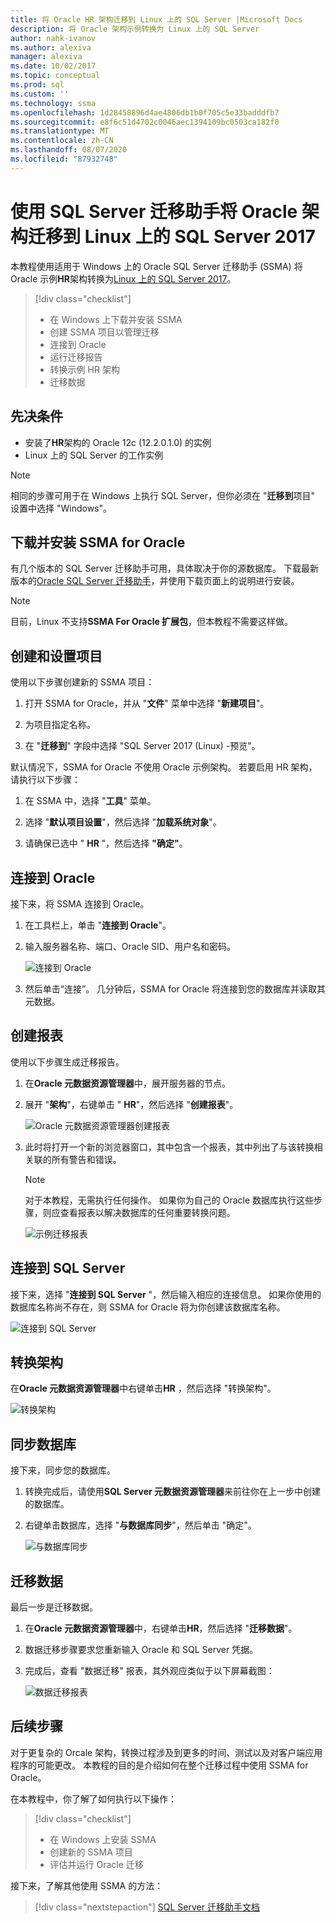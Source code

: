 ```yaml
---
title: 将 Oracle HR 架构迁移到 Linux 上的 SQL Server |Microsoft Docs
description: 将 Oracle 架构示例转换为 Linux 上的 SQL Server
author: nahk-ivanov
ms.author: alexiva
manager: alexiva
ms.date: 10/02/2017
ms.topic: conceptual
ms.prod: sql
ms.custom: ''
ms.technology: ssma
ms.openlocfilehash: 1d28458896d4ae4806db1b0f705c5e33badddfb7
ms.sourcegitcommit: e8f6c51d4702c0046aec1394109bc0503ca182f0
ms.translationtype: MT
ms.contentlocale: zh-CN
ms.lasthandoff: 08/07/2020
ms.locfileid: "87932748"
---
```

# <a name="migrate-an-oracle-schema-to-sql-server-2017-on-linux-with-the-sql-server-migration-assistant"></a>使用 SQL Server 迁移助手将 Oracle 架构迁移到 Linux 上的 SQL Server 2017

本教程使用适用于 Windows 上的 Oracle SQL Server 迁移助手 (SSMA) 将 Oracle 示例**HR**架构转换为[Linux 上的 SQL Server 2017](../../linux/sql-server-linux-overview.md)。

> [!div class="checklist"]
> * 在 Windows 上下载并安装 SSMA
> * 创建 SSMA 项目以管理迁移
> * 连接到 Oracle
> * 运行迁移报告
> * 转换示例 HR 架构
> * 迁移数据

## <a name="prerequisites"></a>先决条件

- 安装了**HR**架构的 Oracle 12c (12.2.0.1.0) 的实例
- Linux 上的 SQL Server 的工作实例

> [!NOTE]
> 相同的步骤可用于在 Windows 上执行 SQL Server，但你必须在 "**迁移到**项目" 设置中选择 "Windows"。

## <a name="download-and-install-ssma-for-oracle"></a>下载并安装 SSMA for Oracle

有几个版本的 SQL Server 迁移助手可用，具体取决于你的源数据库。  下载最新版本的[Oracle SQL Server 迁移助手](https://aka.ms/ssmafororacle)，并使用下载页面上的说明进行安装。

> [!NOTE]
> 目前，Linux 不支持**SSMA For Oracle 扩展包**，但本教程不需要这样做。

## <a name="create-and-set-up-project"></a>创建和设置项目

使用以下步骤创建新的 SSMA 项目：

1. 打开 SSMA for Oracle，并从 "**文件**" 菜单中选择 "**新建项目**"。

1. 为项目指定名称。

1. 在 "**迁移到**" 字段中选择 "SQL Server 2017 (Linux) -预览"。

默认情况下，SSMA for Oracle 不使用 Oracle 示例架构。 若要启用 HR 架构，请执行以下步骤：

1. 在 SSMA 中，选择 "**工具**" 菜单。

1. 选择 "**默认项目设置**"，然后选择 "**加载系统对象**"。

1. 请确保已选中 " **HR** "，然后选择 **"确定"**。

## <a name="connect-to-oracle"></a>连接到 Oracle

接下来，将 SSMA 连接到 Oracle。

1. 在工具栏上，单击 "**连接到 Oracle**"。

1. 输入服务器名称、端口、Oracle SID、用户名和密码。

   ![连接到 Oracle](./media/sql-server-linux-convert-from-oracle/ConnectToOracle.png)

1. 然后单击“连接”。 几分钟后，SSMA for Oracle 将连接到您的数据库并读取其元数据。

## <a name="create-a-report"></a>创建报表

使用以下步骤生成迁移报告。

1. 在**Oracle 元数据资源管理器**中，展开服务器的节点。

1. 展开 "**架构**"，右键单击 " **HR**"，然后选择 "**创建报表**"。

   ![Oracle 元数据资源管理器创建报表](./media/sql-server-linux-convert-from-oracle/CreateReport.png)

1. 此时将打开一个新的浏览器窗口，其中包含一个报表，其中列出了与该转换相关联的所有警告和错误。

   > [!NOTE]
   > 对于本教程，无需执行任何操作。 如果你为自己的 Oracle 数据库执行这些步骤，则应查看报表以解决数据库的任何重要转换问题。

   ![示例迁移报表](./media/sql-server-linux-convert-from-oracle/SSMAReport.png)

## <a name="connect-to-sql-server"></a>连接到 SQL Server

接下来，选择 "**连接到 SQL Server** "，然后输入相应的连接信息。  如果你使用的数据库名称尚不存在，则 SSMA for Oracle 将为你创建该数据库名称。

![连接到 SQL Server](./media/sql-server-linux-convert-from-oracle/ConnectToSQLServer.png)

## <a name="convert-schema"></a>转换架构

在**Oracle 元数据资源管理器**中右键单击**HR** ，然后选择 "转换架构"。

![转换架构](./media/sql-server-linux-convert-from-oracle/ConvertSchema.png)

## <a name="synchronize-database"></a>同步数据库

接下来，同步您的数据库。

1. 转换完成后，请使用**SQL Server 元数据资源管理器**来前往你在上一步中创建的数据库。

1. 右键单击数据库，选择 "**与数据库同步**"，然后单击 "确定"。

   ![与数据库同步](./media/sql-server-linux-convert-from-oracle/SynchronizeWithDatabase.png)

## <a name="migrate-data"></a>迁移数据

最后一步是迁移数据。

1. 在**Oracle 元数据资源管理器**中，右键单击**HR**，然后选择 "**迁移数据**"。

1. 数据迁移步骤要求您重新输入 Oracle 和 SQL Server 凭据。

1. 完成后，查看 "数据迁移" 报表，其外观应类似于以下屏幕截图：

   ![数据迁移报表](./media/sql-server-linux-convert-from-oracle/DataMigrationReport.png)

## <a name="next-steps"></a>后续步骤

对于更复杂的 Orcale 架构，转换过程涉及到更多的时间、测试以及对客户端应用程序的可能更改。 本教程的目的是介绍如何在整个迁移过程中使用 SSMA for Oracle。

在本教程中，你了解了如何执行以下操作：
> [!div class="checklist"]
> * 在 Windows 上安装 SSMA
> * 创建新的 SSMA 项目
> * 评估并运行 Oracle 迁移

接下来，了解其他使用 SSMA 的方法：

> [!div class="nextstepaction"]
>[SQL Server 迁移助手文档](../sql-server-migration-assistant.md)

